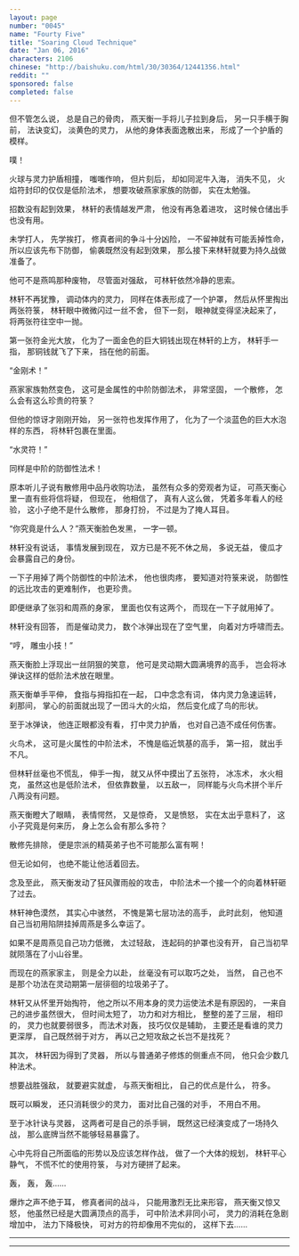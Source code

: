 ```yaml
---
layout: page
number: "0045"
name: "Fourty Five"
title: "Soaring Cloud Technique"
date: "Jan 06, 2016"
characters: 2106
chinese: "http://baishuku.com/html/30/30364/12441356.html"
reddit: ""
sponsored: false
completed: false
---
```


但不管怎么说，
总是自己的骨肉，
燕天衡一手将儿子拉到身后，
另一只手横于胸前，
法诀变幻，
淡黄色的灵力，
从他的身体表面逸散出来，
形成了一个护盾的模样。

噗！

火球与灵力护盾相撞，
嗤嗤作响，
但片刻后，
却如同泥牛入海，
消失不见，
火焰符封印的仅仅是低阶法术，
想要攻破燕家家族的防御，
实在太勉强。

招数没有起到效果，
林轩的表情越发严肃，
他没有再急着进攻，
这时候仓储出手也没有用。

未学打人，
先学挨打，
修真者间的争斗十分凶险，
一不留神就有可能丢掉性命，
所以应该先布下防御，
偷袭既然没有起到效果，
那么接下来林轩就要为持久战做准备了。

他可不是燕鸣那种废物，
尽管面对强敌，
可林轩依然冷静的思索。

林轩不再犹豫，
调动体内的灵力，
同样在体表形成了一个护罩，
然后从怀里掏出两张符箓，
林轩眼中微微闪过一丝不舍，
但下一刻，
眼神就变得坚决起来了，
将两张符往空中一抛。

第一张符金光大放，
化为了一面金色的巨大铜钱出现在林轩的上方，
林轩手一指，
那铜钱就飞了下来，
挡在他的前面。

“金刚术！”

燕家家族勃然变色，
这可是金属性的中阶防御法术，
非常坚固，
一个散修，
怎么会有这么珍贵的符箓？

但他的惊讶才刚刚开始，
另一张符也发挥作用了，
化为了一个淡蓝色的巨大水泡样的东西，
将林轩包裹在里面。

“水灵符！”

同样是中阶的防御性法术！

原本听儿子说有散修用中品丹收购功法，
虽然有众多的旁观者为证，
可燕天衡心里一直有些将信将疑，
但现在，
他相信了，
真有人这么做，
凭着多年看人的经验，
这小子绝不是什么散修，
那身打扮，
不过是为了掩人耳目。

“你究竟是什么人？”燕天衡脸色发黑，
一字一顿。

林轩没有说话，
事情发展到现在，
双方已是不死不休之局，
多说无益，
傻瓜才会暴露自己的身份。

一下子用掉了两个防御性的中阶法术，
他也很肉疼，
要知道对符箓来说，
防御性的远比攻击的更难制作，
也更珍贵。

即便继承了张羽和周燕的身家，
里面也仅有这两个，
而现在一下子就用掉了。

林轩没有回答，
而是催动灵力，
数个冰弹出现在了空气里，
向着对方呼啸而去。

“哼，
雕虫小技！”

燕天衡脸上浮现出一丝阴狠的笑意，
他可是灵动期大圆满境界的高手，
岂会将冰弹诀这样的低阶法术放在眼里。

燕天衡单手平伸，
食指与拇指扣在一起，
口中念念有词，
体内灵力急速运转，
刹那间，
掌心的前面就出现了一团斗大的火焰，
然后变化成了鸟的形状。

至于冰弹诀，
他连正眼都没有看，
打中灵力护盾，
也对自己造不成任何伤害。

火鸟术，
这可是火属性的中阶法术，
不愧是临近筑基的高手，
第一招，
就出手不凡。

但林轩丝毫也不慌乱，
伸手一掏，
就又从怀中摸出了五张符，
冰冻术，
水火相克，
虽然这也是低阶法术，
但依靠数量，
以五敌一，
同样能与火鸟术拼个半斤八两没有问题。

燕天衡瞪大了眼睛，
表情愕然，
又是惊奇，
又是愤怒，
实在太出乎意料了，
这小子究竟是何来历，
身上怎么会有那么多符？

散修先排除，
便是宗派的精英弟子也不可能那么富有啊！

但无论如何，
也绝不能让他活着回去。

念及至此，
燕天衡发动了狂风骤雨般的攻击，
中阶法术一个接一个的向着林轩砸了过去。

林轩神色漠然，
其实心中骇然，
不愧是第七层功法的高手，
此时此刻，
他知道自己当初用陷阱挂掉周燕是多么幸运了。

如果不是周燕见自己功力低微，
太过轻敌，
连起码的护罩也没有开，
自己当初早就陨落在了小山谷里。

而现在的燕家家主，
则是全力以赴，
丝毫没有可以取巧之处，
当然，
自己也不是那个功法在灵动期第一层徘徊的垃圾弟子了。

林轩又从怀里开始掏符，
他之所以不用本身的灵力运使法术是有原因的，
一来自己的进步虽然很大，
但时间太短了，
功力和对方相比，
整整的差了三层，
相印的，
灵力也就要弱很多，
而法术对轰，
技巧仅仅是辅助，
主要还是看谁的灵力更深厚，
自己既然弱于对方，
再以己之短攻敌之长岂不是找死？

其次，
林轩因为得到了灵器，
所以与普通弟子修炼的侧重点不同，
他只会少数几种法术。

想要战胜强敌，
就要避实就虚，
与燕天衡相比，
自己的优点是什么，
符多。

既可以瞬发，
还只消耗很少的灵力，
面对比自己强的对手，
不用白不用。

至于冰针诀与灵器，
这两者可是自己的杀手锏，
既然这已经演变成了一场持久战，
那么底牌当然不能够轻易暴露了。

心中先将自己所面临的形势以及应该怎样作战，
做了一个大体的规划，
林轩平心静气，
不慌不忙的使用符箓，
与对方硬拼了起来。

轰，
轰，
轰……

爆炸之声不绝于耳，
修真者间的战斗，
只能用激烈无比来形容，
燕天衡又惊又怒，
他虽然已经是大圆满顶点的高手，
可中阶法术非同小可，
灵力的消耗在急剧增加中，
法力下降极快，
可对方的符却像用不完似的，
这样下去……

- - -
- - -
